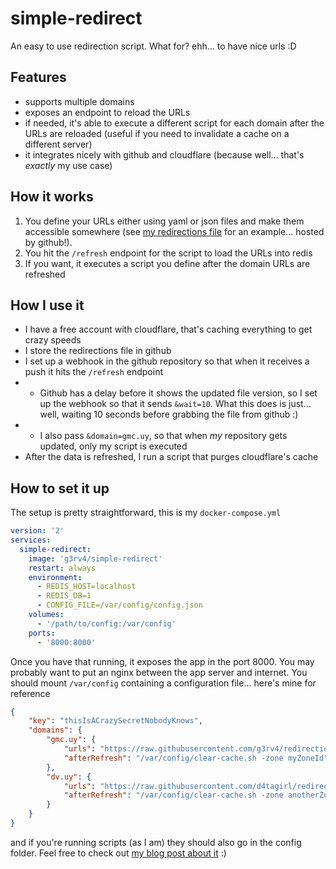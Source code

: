 # simple-redirect

An easy to use redirection script. What for? ehh... to have nice urls :D

## Features
* supports multiple domains
* exposes an endpoint to reload the URLs
* if needed, it's able to execute a different script for each domain after the URLs are reloaded (useful if you need to invalidate a cache on a different server)
* it integrates nicely with github and cloudflare (because well... that's *exactly* my use case)

## How it works
1. You define your URLs either using yaml or json files and make them accessible somewhere (see [my redirections file](https://raw.githubusercontent.com/g3rv4/redirections/master/urls.json) for an example... hosted by github!).
2. You hit the `/refresh` endpoint for the script to load the URLs into redis
3. If you want, it executes a script you define after the domain URLs are refreshed

## How I use it
* I have a free account with cloudflare, that's caching everything to get crazy speeds
* I store the redirections file in github
* I set up a webhook in the github repository so that when it receives a push it hits the `/refresh` endpoint
* * Github has a delay before it shows the updated file version, so I set up the webhook so that it sends `&wait=10`. What this does is just... well, waiting 10 seconds before grabbing the file from github :)
* * I also pass `&domain=gmc.uy`, so that when *my* repository gets updated, only my script is executed
* After the data is refreshed, I run a script that purges cloudflare's cache

## How to set it up
The setup is pretty straightforward, this is my `docker-compose.yml`

```yml
version: '2'
services:
  simple-redirect:
    image: 'g3rv4/simple-redirect'
    restart: always
    environment:
      - REDIS_HOST=localhost
      - REDIS_DB=1
      - CONFIG_FILE=/var/config/config.json
    volumes:
      - '/path/to/config:/var/config'
    ports:
      - '8000:8000'
```

Once you have that running, it exposes the app in the port 8000. You may probably want to put an nginx between the app server and internet. You should mount `/var/config` containing a configuration file... here's mine for reference

```json
{
    "key": "thisIsACrazySecretNobodyKnows",
    "domains": {
        "gmc.uy": {
            "urls": "https://raw.githubusercontent.com/g3rv4/redirections/master/urls.json",
            "afterRefresh": "/var/config/clear-cache.sh -zone myZoneId"
        },
        "dv.uy": {
            "urls": "https://raw.githubusercontent.com/d4tagirl/redirections/master/urls.yml",
            "afterRefresh": "/var/config/clear-cache.sh -zone anotherZoneId"
        }
    }
}
```

and if you're running scripts (as I am) they should also go in the config folder. Feel free to check out [my blog post about it](https://gmc.uy/nice-urls) :)
